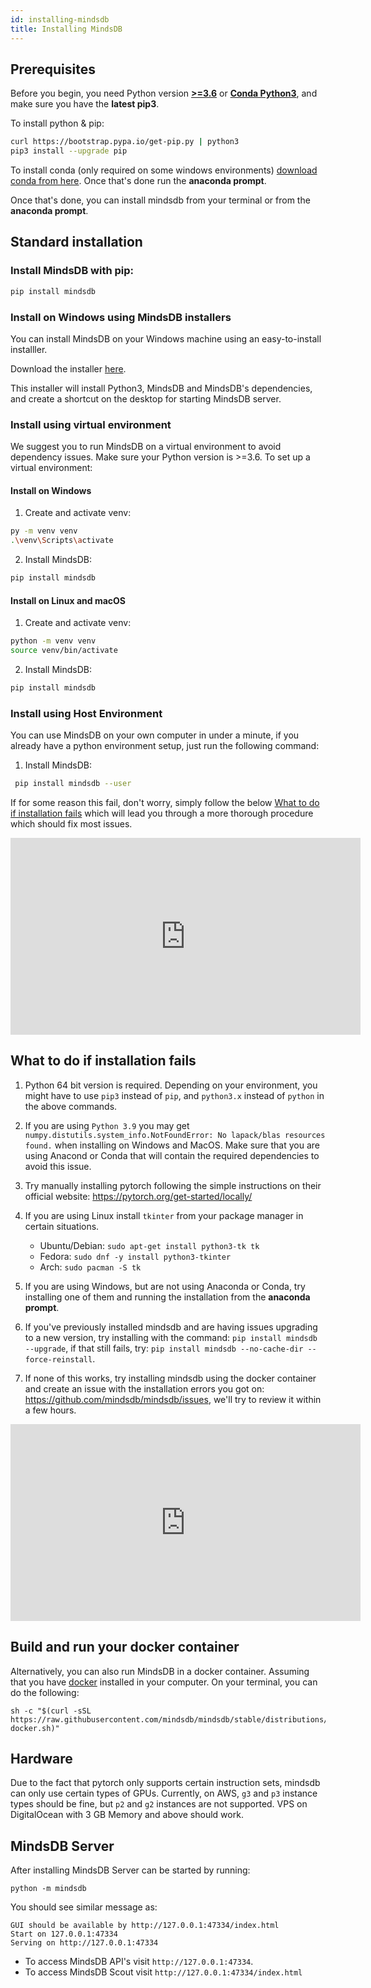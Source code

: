 ```yaml
---
id: installing-mindsdb
title: Installing MindsDB
---
```


## Prerequisites

Before you begin, you need Python version [**>=3.6**](https://realpython.com/installing-python/) or [**Conda Python3**](https://www.anaconda.com/download/), and make sure you have the **latest pip3**.

To install python & pip:

```bash
curl https://bootstrap.pypa.io/get-pip.py | python3
pip3 install --upgrade pip
```

To install conda (only required on some windows environments) [download conda from here](https://www.anaconda.com/download/#windows).
Once that's done run the **anaconda prompt**.


Once that's done, you can install mindsdb from your terminal or from the **anaconda prompt**.

## Standard installation

### Install MindsDB with pip:

```bash
pip install mindsdb
```

### Install on Windows using MindsDB installers

You can install MindsDB on your Windows machine using an easy-to-install installler.

Download the installer [here](https://mindsdb-installer.s3-us-west-2.amazonaws.com/mindsdb-installer/windows/MindsDB-Latest.exe).

This installer will install Python3, MindsDB and MindsDB's dependencies, and create a shortcut on the desktop for starting MindsDB server.

### Install using virtual environment
We suggest you to run MindsDB on a virtual environment to avoid dependency issues. Make sure your Python version is >=3.6. To set up a virtual environment:

#### Install on Windows
1. Create and activate venv:
```bash
py -m venv venv
.\venv\Scripts\activate
```
2. Install MindsDB:
```bash
pip install mindsdb
```

#### Install on Linux and macOS
1. Create and activate venv:
```bash
python -m venv venv
source venv/bin/activate
```
2. Install MindsDB:
```bash
pip install mindsdb
```
 
### Install using Host Environment
You can use MindsDB on your own computer in under a minute, if you already have a python environment setup, just run the following command:

1. Install MindsDB:
```bash
 pip install mindsdb --user
```

If for some reason this fail, don't worry, simply follow the below [What to do if installation fails](https://docs.mindsdb.com/Installing/#what-to-do-if-installation-fails) which will lead you through a more thorough procedure which should fix most issues.

<iframe width="560" height="315" src="https://www.youtube.com/embed/Uw2Phj5Q0xA" frameborder="0" allow="accelerometer; autoplay; encrypted-media; gyroscope; picture-in-picture" allowfullscreen></iframe>

## What to do if installation fails

1. Python 64 bit version is required. Depending on your environment, you might have to use `pip3` instead of `pip`, and `python3.x` instead of `python` in the above commands.

2. If you are using `Python 3.9` you may get `numpy.distutils.system_info.NotFoundError: No lapack/blas resources found.` when installing on Windows and MacOS. Make sure that you are using Anacond or Conda that will contain the required dependencies to avoid this issue.

3. Try manually installing pytorch following the simple instructions on their official website: https://pytorch.org/get-started/locally/

4. If you are using Linux install `tkinter` from your package manager in certain situations.
    - Ubuntu/Debian: `sudo apt-get install python3-tk tk`
    - Fedora: `sudo dnf -y install python3-tkinter`
    - Arch: `sudo pacman -S tk`

5. If you are using Windows, but are not using Anaconda or Conda, try installing one of them and running the installation from the **anaconda prompt**.

6. If you've previously installed mindsdb and are having issues upgrading to a new version, try installing with the command: `pip install mindsdb --upgrade`, if that still fails, try: `pip install mindsdb --no-cache-dir --force-reinstall`.

7. If none of this works, try installing mindsdb using the docker container and create an issue with the installation errors you got on: https://github.com/mindsdb/mindsdb/issues, we'll try to review it within a few hours.

<iframe width="560" height="315" src="https://www.youtube.com/embed/SH1nCChpcps" frameborder="0" allow="accelerometer; autoplay; encrypted-media; gyroscope; picture-in-picture" allowfullscreen></iframe>

## Build and run your docker container

Alternatively, you can also run MindsDB in a docker container. Assuming that you have [docker](https://docs.docker.com/install/) installed in your computer.
On your terminal, you can do the following:

```
sh -c "$(curl -sSL https://raw.githubusercontent.com/mindsdb/mindsdb/stable/distributions/docker/build-docker.sh)"

```

## Hardware

Due to the fact that pytorch only supports certain instruction sets, mindsdb can only use certain types of GPUs.
Currently, on AWS, `g3` and `p3` instance types should be fine, but `p2` and `g2` instances are not supported.
VPS on DigitalOcean with 3 GB Memory and above should work.


## MindsDB Server

After installing MindsDB Server can be started by running:

```
python -m mindsdb
```

You should see similar message as:

```
GUI should be available by http://127.0.0.1:47334/index.html
Start on 127.0.0.1:47334
Serving on http://127.0.0.1:47334
```

* To access MindsDB API's visit `http://127.0.0.1:47334`.
* To access MindsDB Scout visit  `http://127.0.0.1:47334/index.html`
